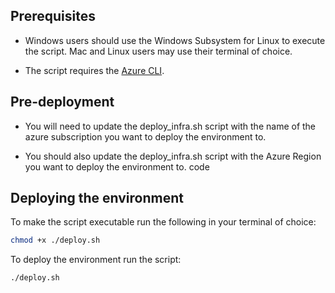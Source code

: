 ## Prerequisites

- Windows users should use the Windows Subsystem for Linux to execute the script.  Mac and Linux users may use their terminal of choice.

- The script requires the [Azure CLI](https://docs.microsoft.com/en-us/cli/azure/install-azure-cli).


## Pre-deployment

- You will need to update the deploy_infra.sh script with the name of the azure subscription you want to deploy the environment to.

- You should also update the deploy_infra.sh script with the Azure Region you want to deploy the environment to.
code
## Deploying the environment
To make the script executable run the following in your terminal of choice:
```bash
chmod +x ./deploy.sh
```
To deploy the environment run the script:
```bash
./deploy.sh
```